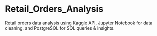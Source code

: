 # Retail_Orders_Analysis
Retail orders data analysis using Kaggle API, Jupyter Notebook for data cleaning, and PostgreSQL for SQL queries &amp; insights.
